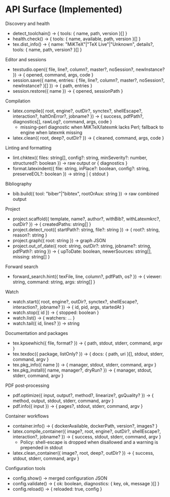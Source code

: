 # API Surface (Implemented)

Discovery and health
- detect_toolchain() -> { tools: { name, path, version }[] }
- health.check() -> { tools: { name, available, path, version }[] }
- tex.dist_info() -> { name: "MiKTeX"|"TeX Live"|"Unknown", details?, tools: { name, path, version? }[] }

Editor and sessions
- texstudio.open({ file, line?, column?, master?, noSession?, newInstance? }) -> { opened, command, args, code }
- session.save({ name, entries: { file, line?, column?, master?, noSession?, newInstance? }[] }) -> { path, entries }
- session.restore({ name }) -> { opened, sessionPath }

Compilation
- latex.compile({ root, engine?, outDir?, synctex?, shellEscape?, interaction?, haltOnError?, jobname? }) -> { success, pdfPath?, diagnostics[], rawLog?, command, args, code }
  - missing-perl diagnostic when MiKTeX/latexmk lacks Perl; fallback to engine when latexmk missing
- latex.clean({ root, deep?, outDir? }) -> { cleaned, command, args, code }

Linting and formatting
- lint.chktex({ files: string[], config?: string, minSeverity?: number, structured?: boolean }) -> raw output or { diagnostics }
- format.latexindent({ file: string, inPlace?: boolean, config?: string, preserveEOL?: boolean }) -> string | { stdout }

Bibliography
- bib.build({ tool: "biber"|"bibtex", rootOrAux: string }) -> raw combined output

Project
- project.scaffold({ template, name?, author?, withBib?, withLatexmkrc?, outDir? }) -> { createdPaths: string[] }
- project.detect_root({ startPath?: string, file?: string }) -> { root?: string, reason?: string }
- project.graph({ root: string }) -> graph JSON
- project.out_of_date({ root: string, outDir?: string, jobname?: string, pdfPath?: string }) -> { upToDate: boolean, newerSources: string[], missing: string[] }

Forward search
- forward_search.hint({ texFile, line, column?, pdfPath, os? }) -> { viewer: string, command: string, args: string[] }

Watch
- watch.start({ root, engine?, outDir?, synctex?, shellEscape?, interaction?, jobname? }) -> { id, pid, args, startedAt }
- watch.stop({ id }) -> { stopped: boolean }
- watch.list() -> { watchers: ... }
- watch.tail({ id, lines? }) -> string

Documentation and packages
- tex.kpsewhich({ file, format? }) -> { path, stdout, stderr, command, argv }
- tex.texdoc({ package, listOnly? }) -> { docs: { path, uri }[], stdout, stderr, command, argv }
- tex.pkg_info({ name }) -> { manager, stdout, stderr, command, argv }
- tex.pkg_install({ name, manager?, dryRun? }) -> { manager, stdout, stderr, command, argv }

PDF post‑processing
- pdf.optimize({ input, output?, method?, linearize?, gsQuality? }) -> { method, output, stdout, stderr, command, argv }
- pdf.info({ input }) -> { pages?, stdout, stderr, command, argv }

Container workflows
- container.info() -> { dockerAvailable, dockerPath, version?, images? }
- latex.compile_container({ image?, root, engine?, outDir?, shellEscape?, interaction?, jobname? }) -> { success, stdout, stderr, command, argv }
  - Policy: shell-escape is dropped when disallowed and a warning is prepended in stdout
- latex.clean_container({ image?, root, deep?, outDir? }) -> { success, stdout, stderr, command, argv }

Configuration tools
- config.show() -> merged configuration JSON
- config.validate() -> { ok: boolean, diagnostics: { key, ok, message }[] }
- config.reload() -> { reloaded: true, config }
